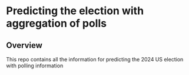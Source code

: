 # Predicting the election with aggregation of polls

## Overview

This repo contains all the information for predicting the 2024 US election with polling information


